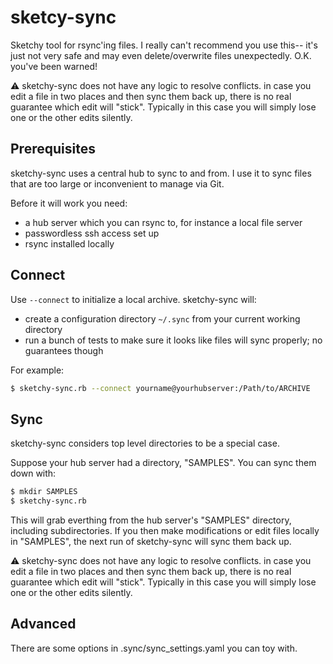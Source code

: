 # sketcy-sync

Sketchy tool for rsync'ing files. I really can't recommend you use this-- it's just not very safe and may even delete/overwrite files unexpectedly. O.K. you've been warned!

:warning: sketchy-sync does not have any logic to resolve conflicts. in case you edit a file in two places and then sync them back up, there is no real guarantee which edit will "stick". Typically in this case you will simply lose one or the other edits silently.

## Prerequisites

sketchy-sync uses a central hub to sync to and from. I use it to sync files that are too large or inconvenient to manage via Git.

Before it will work you need:

- a hub server which you can rsync to, for instance a local file server
- passwordless ssh access set up
- rsync installed locally

## Connect

Use `--connect` to initialize a local archive. sketchy-sync will:

- create a configuration directory `~/.sync` from your current working directory
- run a bunch of tests to make sure it looks like files will sync properly; no guarantees though

For example:

```bash
$ sketchy-sync.rb --connect yourname@yourhubserver:/Path/to/ARCHIVE
```

## Sync

sketchy-sync considers top level directories to be a special case.

Suppose your hub server had a directory, "SAMPLES". You can sync them down with:

```bash
$ mkdir SAMPLES
$ sketchy-sync.rb
```

This will grab everthing from the hub server's "SAMPLES" directory, including subdirectories. If you then make modifications or edit files locally in "SAMPLES", the next run of sketchy-sync will sync them back up.

:warning: sketchy-sync does not have any logic to resolve conflicts. in case you edit a file in two places and then sync them back up, there
is no real guarantee which edit will "stick". Typically in this case you will simply lose one or the other edits silently.

## Advanced

There are some options in .sync/sync_settings.yaml you can toy with.